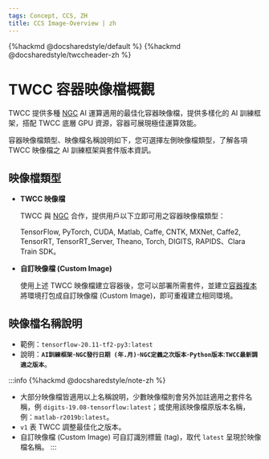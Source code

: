 ```yaml
---
tags: Concept, CCS, ZH
title: CCS Image-Overview | zh
---
```


{%hackmd @docsharedstyle/default %}
{%hackmd @docsharedstyle/twccheader-zh %}

# TWCC 容器映像檔概觀

<style>
.ccsimglist {color:#27A5BD; font-weight: bold;
}

.fa-sticky-note {color:#6C8592;}
</style>

TWCC 提供多種 [NGC](https://www.nvidia.com/zh-tw/gpu-cloud/containers/) AI 運算適用的最佳化容器映像檔，提供多樣化的 AI 訓練框架，搭配 TWCC 底層 GPU 資源，容器可展現極佳運算效能。

容器映像檔類型、映像檔名稱說明如下，您可選擇左側映像檔類型，了解各項 TWCC 映像檔之 AI 訓練框架與套件版本資訊。

## 映像檔類型

- **TWCC 映像檔**

    TWCC 與 [NGC](https://www.nvidia.com/zh-tw/gpu-cloud/) 合作，提供用戶以下立即可用之容器映像檔類型：

    TensorFlow, PyTorch, CUDA, Matlab, Caffe, CNTK, MXNet,  Caffe2, TensorRT, TensorRT_Server, Theano, Torch, DIGITS, RAPIDS、Clara Train SDK。

- **自訂映像檔 (Custom Image)**

    使用上述 TWCC 映像檔建立容器後，您可以部署所需套件，並建立[容器複本](https://www.twcc.ai/doc?page=container)將環境打包成自訂映像檔 (Custom Image)，即可重複建立相同環境。

## 映像檔名稱說明

- 範例：`tensorflow-20.11-tf2-py3:latest`
- 說明：**`AI訓練框架`**-**`NGC發行日期 (年.月)`**-**`NGC定義之次版本`**-**`Python版本`**:**`TWCC最新調適之版本`**。

:::info
{%hackmd @docsharedstyle/note-zh %}
- 大部分映像檔皆適用以上名稱說明，少數映像檔則會另外加註適用之套件名稱，例 `digits-19.08-tensorflow:latest`；或使用該映像檔原版本名稱，例：`matlab-r2019b:latest`。
- `v1` 表 TWCC 調整最佳化之版本。
- 自訂映像檔 (Custom Image) 可自訂識別標籤 (tag)，取代 `latest` 呈現於映像檔名稱。
:::



